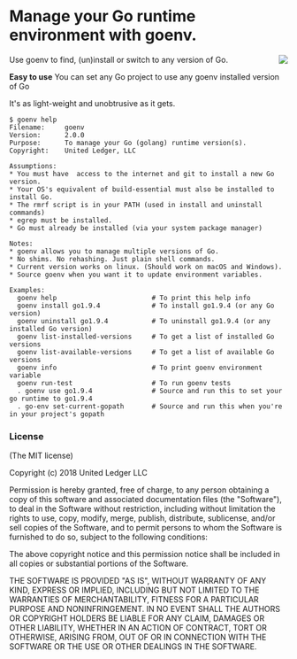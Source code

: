# Manage your Go runtime environment with goenv.

<img align="right" src="https://github.com/l3x/goenv/blob/master/gopher-world-small.png">

Use goenv to find, (un)install or switch to any version of Go.

**Easy to use** You can set any Go project to use any goenv installed version of Go

It's as light-weight and unobtrusive as it gets.

```
$ goenv help
Filename:     goenv
Version:      2.0.0
Purpose:      To manage your Go (golang) runtime version(s).
Copyright:    United Ledger, LLC

Assumptions: 
* You must have  access to the internet and git to install a new Go version.
* Your OS's equivalent of build-essential must also be installed to install Go.
* The rmrf script is in your PATH (used in install and uninstall commands)
* egrep must be installed.
* Go must already be installed (via your system package manager)

Notes:
* goenv allows you to manage multiple versions of Go.
* No shims. No rehashing. Just plain shell commands.
* Current version works on linux. (Should work on macOS and Windows).
* Source goenv when you want it to update environment variables.

Examples:
  goenv help                        # To print this help info
  goenv install go1.9.4             # To install go1.9.4 (or any Go version)
  goenv uninstall go1.9.4           # To uninstall go1.9.4 (or any installed Go version)
  goenv list-installed-versions     # To get a list of installed Go versions
  goenv list-available-versions     # To get a list of available Go versions
  goenv info                        # To print goenv environment variable
  goenv run-test                    # To run goenv tests
  . goenv use go1.9.4               # Source and run this to set your go runtime to go1.9.4
  . go-env set-current-gopath       # Source and run this when you're in your project's gopath

```


### License

(The MIT license)

Copyright (c) 2018 United Ledger LLC

Permission is hereby granted, free of charge, to any person obtaining
a copy of this software and associated documentation files (the
  "Software"), to deal in the Software without restriction, including
  without limitation the rights to use, copy, modify, merge, publish,
  distribute, sublicense, and/or sell copies of the Software, and to
  permit persons to whom the Software is furnished to do so, subject to
  the following conditions:

  The above copyright notice and this permission notice shall be
  included in all copies or substantial portions of the Software.

  THE SOFTWARE IS PROVIDED "AS IS", WITHOUT WARRANTY OF ANY KIND,
  EXPRESS OR IMPLIED, INCLUDING BUT NOT LIMITED TO THE WARRANTIES OF
  MERCHANTABILITY, FITNESS FOR A PARTICULAR PURPOSE AND
  NONINFRINGEMENT. IN NO EVENT SHALL THE AUTHORS OR COPYRIGHT HOLDERS BE
  LIABLE FOR ANY CLAIM, DAMAGES OR OTHER LIABILITY, WHETHER IN AN ACTION
  OF CONTRACT, TORT OR OTHERWISE, ARISING FROM, OUT OF OR IN CONNECTION
  WITH THE SOFTWARE OR THE USE OR OTHER DEALINGS IN THE SOFTWARE.
